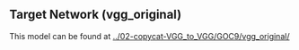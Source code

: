 ## Target Network (vgg_original)

This model can be found at [../02-copycat-VGG_to_VGG/GOC9/vgg_original/](../02-copycat-VGG_to_VGG/GOC9/vgg_original/)
